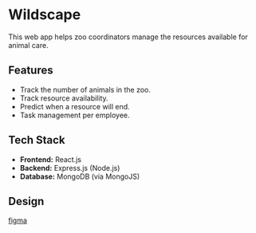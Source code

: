 # Wildscape

This web app helps zoo coordinators manage the resources available for animal care.

## Features
- Track the number of animals in the zoo.
- Track resource availability.
- Predict when a resource will end.
- Task management per employee.

## Tech Stack

- **Frontend:** React.js
- **Backend:** Express.js (Node.js)
- **Database:** MongoDB (via MongoJS)

## Design
[figma](https://www.figma.com/design/MoH7Whx7CwfrqGVBOZSOiu/wildscape?node-id=0-1&t=1RSdTjnFheBH3ztR-1)
